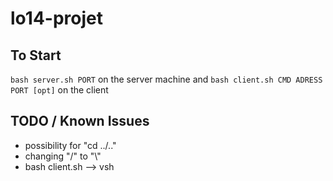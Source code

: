 # lo14-projet
## To Start
`bash server.sh PORT` on the server machine and
`bash client.sh CMD ADRESS PORT [opt]` on the client
## TODO / Known Issues
 - possibility for "cd ../.."
 - changing "/" to "\\"
 - bash client.sh --> vsh
